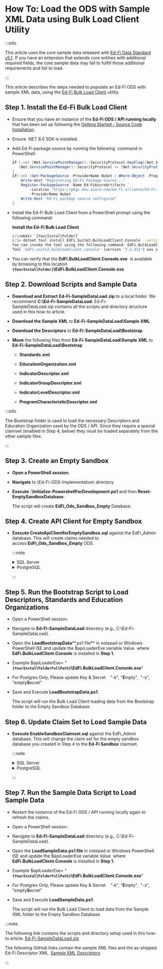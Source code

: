 # How To: Load the ODS with Sample XML Data using Bulk Load Client Utility

:::info

This article uses the core sample data released with [Ed-Fi Data Standard
v5.1](https://edfi.atlassian.net/wiki/display/EFDS5/). If you have an extension
that extends core entities with additional required fields, the core sample data
may fail to fulfill those additional requirements and fail to load.

:::

This article describes the steps needed to populate an Ed-Fi ODS with sample XML
data, using the [Ed-Fi Bulk Load
Client](../platform-dev-guide/utilities/bulk-load-client-utility.md)
utility.

## Step 1. Install the Ed-Fi Bulk Load Client

* Ensure that you have an instance of the **Ed-Fi ODS / API running locally**
    that has been set up following the [Getting Started - Source Code
    Installation](../getting-started/source-code-installation/readme.md).
* Ensure .NET 8.0 SDK is installed.

* Add Ed-Fi package source by running the following  command in PowerShell:

    ```powershell
    if (-not [Net.ServicePointManager]::SecurityProtocol.HasFlag([Net.SecurityProtocolType]::Tls12)) {
       [Net.ServicePointManager]::SecurityProtocol += [Net.SecurityProtocolType]::Tls12
    }
    if(-not (Get-PackageSource -ProviderName NuGet | Where-Object -Property Name -eq "Ed-FiAzureArtifacts")){
        Write-Host "Registering Ed-Fi Package Source..."
        Register-PackageSource -Name Ed-FiAzureArtifacts `
            -Location "https://pkgs.dev.azure.com/ed-fi-alliance/Ed-Fi-Alliance-OSS/_packaging/EdFi/nuget/v3/index.json" `
            -ProviderName NuGet
        Write-Host "Ed-Fi package source configured"
    }
    ```

* Install the Ed-Fi Bulk Load Client from a PowerShell prompt using the
    following command:

    **Install the Ed-Fi Bulk Load Client**

    ```bash
    c:\>mkdir `{YourInstallFolder}`
    c:\> dotnet tool install EdFi.Suite3.BulkLoadClient.Console --version 7.2.413 --tool-path `{YourInstallFolder}`
    You can invoke the tool using the following command: EdFi.BulkLoadClient.Console
    Tool 'edfi.suite3.bulkloadclient.console' (version '7.2.413') was successfully installed.
    ```

* You can verify that the **EdFi.BulkLoadClient.Console.exe**  is available by
    browsing to this location
    **`{YourInstallFolder}`\\EdFi.BulkLoadClient.Console.exe**

## Step 2. Download Scripts and Sample Data

* **Download and Extract** **Ed-Fi-SampleDataLoad.zip** to a local folder. We
    recommend **C:\\Ed-Fi-SampleDataLoad**.
    Ed-Fi-SampleDataLoad.zip contains all the scripts and directory structure
    used in this how-to article.

* **Download the Sample XML** to **Ed-Fi-SampleDataLoad\\Sample XML**

* **Download the Descriptors** to **Ed-Fi-SampleDataLoad\\Bootstrap**

* **Move** the following files from **Ed-Fi-SampleDataLoad\\Sample XML** to
    **Ed-Fi-SampleDataLoad\\Bootstrap**

  * **Standards.xml**

  * **EducationOrganization.xml**

  * **IndicatorDescriptor.xml**
  * **IndicatorGroupDescriptor.xml**
  * **IndicatorLevelDescriptor.xml**
  * **ProgramCharacteristicDescriptor.xml**

:::info

The Bootstrap folder is used to load the necessary Descriptors and Education
Organization used by the ODS / API. Since they require a special claimset
(enabled in Step 4, below) they must be loaded separately from the other sample
files.

:::

## Step 3. Create an Empty Sandbox

* **Open a PowerShell session.**
* **Navigate** to \\Ed-Fi-ODS-Implementation\\ directory
* **Execute .\\Initialize-PowershellForDevelopment.ps1** and then
    **Reset-EmptySandboxDatabase**.

    The script will create **EdFi\_Ods\_Sandbox\_Empty** Database.

## Step 4. Create API Client for Empty Sandbox

* **Execute CreateApiClientforEmptySandbox.sql** against the EdFi\_Admin
    database. This will create claims needed to
    access **EdFi\_Ods\_Sandbox\_Empty** ODS.

  :::note

    <details>
    <summary>SQL Server</summary>

    **CreateApiClienforEmptySandbox.sql**

    ```sql
    DECLARE @VendorName nvarchar(150) = 'Empty Test Vendor'
    DECLARE @NamespacePrefix nvarchar (255) = 'uri://ed-fi.org'
    DECLARE @NamespacePrefixEdu nvarchar (255) = 'uri://gbisd.edu'
    DECLARE @UserFullName varchar(150) = 'Empty Test User'
    DECLARE @UserEmailAddress varchar(150) = 'emptytest@ed-fi.org'
    DECLARE @ApplicationName nvarchar(255) = 'Default Sandbox Application Empty'
    DECLARE @ClaimSetName nvarchar(255) = 'Bootstrap Descriptors and EdOrgs'
    DECLARE @ApiClientName nvarchar(50) = 'Empty Demonstration Sandbox'
    DECLARE @EducationOrganizationId int = 255901 --Must be an ed-org in the ODS
    DECLARE @Key nvarchar(50) = 'empty'
    DECLARE @Secret nvarchar(100) = 'emptySecret'
    DECLARE @OdsInstanceName nvarchar(100) = 'Test ODS'
    DECLARE @OdsInstanceType nvarchar(100) = 'Test Type'
    DECLARE @OdsInstanceConnectionString nvarchar(500) = 'server=(local);trusted_connection=True;database=EdFi_Ods_Sandbox_Empty;application name=EdFi.Ods.WebApi;Encrypt=False'

    DECLARE @IsPopulatedSandbox bit = 0
    -- For Non-Sandbox deployments
    DECLARE @UseSandbox bit = 0
    -- For Sandbox
    --DECLARE @UseSandbox bit = 1

    DECLARE @VendorId int
    DECLARE @UserId int
    DECLARE @ApplicationId int
    DECLARE @ApplicationEducationOrganizationId int
    DECLARE @ApiClientId int
    DECLARE @OdsInstanceId int

    -- Clear @IsPopulatedSandbox if not using sandbox
    IF (@UseSandbox = 0)
        SET @IsPopulatedSandbox = 0

    -- Ensure Vendor exists
    SELECT @VendorId = VendorId FROM [dbo].[Vendors] WHERE VendorName = @VendorName

    IF(@VendorId IS NULL)
    BEGIN
        INSERT INTO [dbo].[Vendors] (VendorName)
        VALUES (@VendorName)

        SET @VendorId = SCOPE_IDENTITY()
    END

    -- Ensure correct namespace prefixes are set up
    DELETE FROM [dbo].[VendorNamespacePrefixes] WHERE Vendor_VendorId = @VendorId
    INSERT INTO [dbo].[VendorNamespacePrefixes] (Vendor_VendorId, NamespacePrefix)
    VALUES (@VendorId, @NamespacePrefix)
    INSERT INTO [dbo].[VendorNamespacePrefixes] (Vendor_VendorId, NamespacePrefix)
    VALUES (@VendorId, @NamespacePrefixEdu)
    -- Ensure User exists for test Vendor
    SELECT @UserId = UserId FROM [dbo].[Users] WHERE FullName = @UserFullName AND Vendor_VendorId = @VendorId

    IF(@UserId IS NULL)
    BEGIN
        INSERT INTO [dbo].[Users] (Email, FullName, Vendor_VendorId)
        VALUES (@UserEmailAddress, @UserFullName, @VendorId)

        SET @UserId = SCOPE_IDENTITY()
    END
    ELSE
    BEGIN
        UPDATE [dbo].[Users] SET Email = @UserEmailAddress WHERE UserId = @UserId
    END

    -- Ensure Application exists
    SELECT @ApplicationId = ApplicationId FROM [dbo].[Applications] WHERE ApplicationName = @ApplicationName AND Vendor_VendorId = @VendorId

    IF (@ApplicationId IS NULL)
    BEGIN
        INSERT INTO [dbo].[Applications] (ApplicationName, Vendor_VendorId, ClaimSetName)
        VALUES (@ApplicationName, @VendorId, @ClaimSetName)

        SET @ApplicationId = SCOPE_IDENTITY()
    END
    ELSE
    BEGIN
        UPDATE [dbo].[Applications] SET ClaimSetName = @ClaimSetName WHERE ApplicationId = @ApplicationId
    END

    -- Ensure ApiClient exists
    SELECT @ApiClientId = ApiClientId FROM [dbo].[ApiClients] WHERE Application_ApplicationId = @ApplicationId AND [Name] = @ApiClientName

    IF(@ApiClientId IS NULL)
    BEGIN
        INSERT INTO [dbo].[ApiClients] ([Key], [Secret], [Name], IsApproved, UseSandbox, SandboxType, Application_ApplicationId, User_UserId, SecretIsHashed)
        VALUES (@Key, @Secret, @ApiClientName, 1, @UseSandbox, @IsPopulatedSandbox, @ApplicationId, @UserId, 0)

        SET @ApiClientId = SCOPE_IDENTITY()
    END
    ELSE
    BEGIN
        UPDATE [dbo].[ApiClients] SET [Key] = @Key, [Secret] = @Secret, UseSandbox = @UseSandbox, SandboxType = @IsPopulatedSandbox, User_UserId = @UserId, SecretIsHashed = 0 WHERE ApiClientId = @ApiClientId
    END

    -- Ensure OdsInstance exists
    SELECT @OdsInstanceId = OdsInstanceId FROM [dbo].[OdsInstances] WHERE [Name] = @OdsInstanceName and InstanceType = @OdsInstanceType

    IF(@OdsInstanceId IS NULL)
    BEGIN
        INSERT INTO [dbo].[OdsInstances] ([Name], InstanceType, ConnectionString)
        VALUES (@OdsInstanceName, @OdsInstanceType, @OdsInstanceConnectionString)
        SET @OdsInstanceId = SCOPE_IDENTITY()
    END
    ELSE
    BEGIN
        UPDATE [dbo].[OdsInstances] SET ConnectionString = @OdsInstanceConnectionString WHERE OdsInstanceId = @OdsInstanceId
    END

    -- Ensure ApiClientOdsInstance exists
    IF NOT EXISTS (SELECT 1 FROM [dbo].[ApiClientOdsInstances] WHERE ApiClient_ApiClientId = @ApiClientId AND OdsInstance_OdsInstanceId = @OdsInstanceId)
    BEGIN
        INSERT INTO [dbo].[ApiClientOdsInstances] (ApiClient_ApiClientId, OdsInstance_OdsInstanceId)
        VALUES (@ApiClientId, @OdsInstanceId)
    END

    IF (@EducationOrganizationId IS NOT NULL)
    BEGIN
        -- Clear all education organization links for the selected application
        DELETE acaeo
        FROM dbo.ApiClientApplicationEducationOrganizations acaeo
        INNER JOIN dbo.ApplicationEducationOrganizations aeo
        ON acaeo.ApplicationEducationOrganization_ApplicationEducationOrganizationId = aeo.ApplicationEducationOrganizationId
        WHERE aeo.Application_ApplicationId = @ApplicationId
        DELETE FROM [dbo].[ApplicationEducationOrganizations] WHERE Application_ApplicationId = @ApplicationId

        -- Ensure correct education organizations are set up
        INSERT INTO [dbo].[ApplicationEducationOrganizations] (EducationOrganizationId, Application_ApplicationId)
        VALUES (@EducationOrganizationId, @ApplicationId)
        SELECT @ApplicationEducationOrganizationId = SCOPE_IDENTITY()

        INSERT INTO [dbo].[ApiClientApplicationEducationOrganizations] (ApplicationEducationOrganization_ApplicationEducationOrganizationId, ApiClient_ApiClientId)
        VALUES (@ApplicationEducationOrganizationId, @ApiClientId)
    END
    ```

    </details>

    <details>
    <summary>PostgreSQL</summary>

    **CreateApiClienforEmptySandbox.sql**

    ```sql
    DO $$
    DECLARE

    vendor_name varchar(150) := 'Empty Test Vendor';
    namespace_prefix varchar(255) = 'uri://ed-fi.org';
    namespace_prefix_edu varchar(255) = 'uri://gbisd.edu';
    user_full_name varchar(150) = 'Local Test User';
    user_email_address varchar(150) = 'emptytest@ed-fi.org';
    application_name varchar(255) = 'Default Sandbox Application Empty';
    claimset_name varchar(255) = 'Bootstrap Descriptors and EdOrgs';
    api_client_name varchar(50) = 'Empty Demonstration Sandbox';
    education_organization_id int = 255901; --Must be an ed-org in the ODS
    client_key varchar(50) = 'Empty';
    client_secret varchar(100) = 'emptySecret';
    ods_instance_name varchar(100) = 'Test ODS';
    ods_instance_type varchar(100) = 'Test Type';
    ods_instance_connection_string varchar(255) = 'host=localhost;port=5432;username=postgres;database=EdFi_Ods_Sandbox_Empty;pooling=true;minimum pool size=10;maximum pool size=50;Application Name=EdFi.Ods.WebApi';

    is_populated_sandbox INT = 0;
    -- For Non-Sandbox deployments
    use_sandbox boolean = False;
    -- For Sandbox
    --use_sandbox boolean = True;

    vendor_id int;
    user_id int;
    application_id int;
    application_education_organization_id int;
    api_client_id int;
    ods_instance_id int;

    BEGIN
    -- Clear is_populated_sandbox if not using sandbox
    IF NOT use_sandbox
    THEN
        SELECT 0 INTO is_populated_sandbox;
    END IF;

    -- Ensure Vendor exists
    SELECT VendorId INTO vendor_id FROM dbo.Vendors WHERE VendorName = vendor_name;

    IF(vendor_id IS NULL)
    THEN
        INSERT INTO dbo.Vendors (VendorName)
        VALUES (vendor_name);

        SELECT LASTVAL() INTO vendor_id;
    END IF;

    -- Ensure correct namespace prefixes are set up
    DELETE FROM dbo.VendorNamespacePrefixes WHERE Vendor_VendorId = vendor_id;
    INSERT INTO dbo.VendorNamespacePrefixes (Vendor_VendorId, NamespacePrefix)
    VALUES (vendor_id, namespace_prefix);
    INSERT INTO dbo.VendorNamespacePrefixes (Vendor_VendorId, NamespacePrefix)
    VALUES (vendor_id, namespace_prefix_edu);

    -- Ensure User exists for test Vendor
    SELECT UserId INTO user_id FROM dbo.Users WHERE FullName = user_full_name AND Vendor_VendorId = vendor_id;


    IF(user_id IS NULL)
    THEN
        INSERT INTO dbo.Users (Email, FullName, Vendor_VendorId)
        VALUES (user_email_address, user_full_name, vendor_id);

        SELECT LASTVAL() INTO user_id;
    ELSE
     UPDATE dbo.Users SET Email = user_email_address WHERE UserId = user_id;
    END IF;

    -- Ensure Application exists
    SELECT ApplicationId INTO application_id FROM dbo.Applications WHERE ApplicationName = application_name AND Vendor_VendorId = vendor_id;

    IF (application_id IS NULL)
    THEN
        INSERT INTO dbo.Applications (ApplicationName, Vendor_VendorId, ClaimSetName)
        VALUES (application_name, vendor_id, claimset_name);

     SELECT LASTVAL() INTO application_id;
    ELSE
     UPDATE dbo.Applications SET ClaimSetName = claimset_name WHERE ApplicationId = application_id;
    END IF;

    -- Ensure ApiClient exists
    SELECT  ApiClientId INTO api_client_id FROM dbo.ApiClients WHERE Application_ApplicationId = application_id AND Name = api_client_name;

    IF(api_client_id IS NULL)
    THEN
        INSERT INTO dbo.ApiClients (Key, Secret, Name, IsApproved, UseSandbox, SandboxType, Application_ApplicationId, User_UserId, SecretIsHashed)
        VALUES (client_key, client_secret, api_client_name, TRUE, use_sandbox, is_populated_sandbox, application_id, user_id, FALSE);

     SELECT  LASTVAL() INTO api_client_id;
    ELSE
     UPDATE dbo.ApiClients SET Key = client_key, Secret = client_secret, UseSandbox = use_sandbox, SandboxType = is_populated_sandbox, User_UserId = user_id, SecretIsHashed = FALSE WHERE ApiClientId = api_client_id;
    END IF;

    -- Ensure OdsInstance exists
    SELECT OdsInstanceId INTO ods_instance_id FROM dbo.OdsInstances WHERE Name = ods_instance_name AND InstanceType = ods_instance_type;

    IF(ods_instance_id IS NULL)
    THEN
        INSERT INTO dbo.OdsInstances (Name, InstanceType, ConnectionString)
        VALUES (ods_instance_name, ods_instance_type, ods_instance_connection_string);

        SELECT LASTVAL() INTO ods_instance_id;
    ELSE
        UPDATE dbo.OdsInstances SET ConnectionString = ods_instance_connection_string WHERE OdsInstanceId = ods_instance_id;
    END IF;

    -- Ensure ApiClientOdsInstance exists
    INSERT INTO dbo.ApiClientOdsInstances (ApiClient_ApiClientId, OdsInstance_OdsInstanceId)
    SELECT api_client_id, ods_instance_id
    WHERE NOT EXISTS (SELECT * FROM dbo.ApiClientOdsInstances WHERE ApiClient_ApiClientId = api_client_id AND OdsInstance_OdsInstanceId = ods_instance_id);

    IF (education_organization_id IS NOT NULL)
    THEN
     -- Clear all education organization links for the selected application
     DELETE
     FROM dbo.ApiClientApplicationEducationOrganizations WHERE
     ApplicationEdOrg_ApplicationEdOrgId IN ( SELECT ApplicationEducationOrganizationId
                FROM dbo.ApplicationEducationOrganizations
                WHERE Application_ApplicationId = application_id);
     DELETE FROM dbo.ApplicationEducationOrganizations WHERE Application_ApplicationId = application_id;

     -- Ensure correct education organizations are set up
        INSERT INTO dbo.ApplicationEducationOrganizations (EducationOrganizationId, Application_ApplicationId)
        VALUES (education_organization_id, application_id);
     SELECT  LASTVAL() INTO application_education_organization_id;

        INSERT INTO dbo.ApiClientApplicationEducationOrganizations (Applicationedorg_Applicationedorgid, ApiClient_ApiClientId)
        VALUES (application_education_organization_id, api_client_id);
    END IF;
    END $$;
    ```

    </details>

  :::

## Step 5. Run the Bootstrap Script to Load Descriptors, Standards and Education Organizations

* Open a PowerShell session.
* Navigate to **Ed-Fi-SampleDataLoad** directory (e.g.,
    C:\\Ed-Fi-SampleDataLoad).
* Open the **LoadBootstrapData****.ps1 file** in notepad or Windows PowerShell
    ISE and update the $apiLoaderExe variable Value  where
    **EdFi.BulkLoadClient.Console** is installed in **Step 1.**
* Example $apiLoaderExe=
    "**`{YourInstallFolderFullPath}`\\EdFi.BulkLoadClient.Console.exe**"
* For Postgres Only, Please update Key & Secret    "-k", "**E**mpty",  "-s",
    "empty**S**ecret"
* Save and Execute **LoadBootstrapData.ps1**.

    The script will run the Bulk Load Client loading data from the Bootstrap
    folder to the Empty Sandbox Database.

## Step 6. Update Claim Set to Load Sample Data

* **Execute EnableSandboxClaimset.sql** against the EdFi\_Admin database. This
    will change the claim set for the empty sandbox database you created in Step
    4 to the **Ed-Fi Sandbox** claimset.

    :::note

    <details>
    <summary>SQL Server</summary>

    **EnableSandboxClaimset.sql**

    ```sql
    UPDATE [dbo].[Applications]
    SET [ClaimSetName] = 'Ed-Fi Sandbox'
    WHERE [ApplicationName] = 'Default Sandbox Application Empty'
    GO
    ```

    </details>

    <details>
    <summary>PostgreSQL</summary>

    **EnableSandboxClaimset.sql**

    ```sql
    UPDATE dbo.Applications SET ClaimSetName = 'Ed-Fi Sandbox' WHERE ApplicationName = 'Default Sandbox Application Empty';
    ```

    </details>

    :::

## Step 7. Run the Sample Data Script to Load Sample Data

* Restart the instance of the Ed-Fi ODS / API running locally again to refresh
    the claims.
* Open a PowerShell session.
* Navigate to **Ed-Fi-SampleDataLoad** directory (e.g.,
    C:\\Ed-Fi-SampleDataLoad).
* Open the **LoadSampleData.ps1 file** in notepad or Windows PowerShell ISE
    and update the $apiLoaderExe variable Value  where
    **EdFi.BulkLoadClient.Console** is installed in **Step 1.**
* Example $apiLoaderExe=
    "**`{YourInstallFolderFullPath}`\\EdFi.BulkLoadClient.Console.exe**"
* For Postgres Only, Please update Key & Secret    "-k", "**E**mpty",  "-s",
    "empty**S**ecret"
* Save and Execute **LoadSampleData.ps1**.

    The script will run the Bulk Load Client to load data from the Sample XML
    folder to the Empty Sandbox Database.

:::note

The following link contains the scripts and directory setup used in
this how-to article.
[Ed-Fi-SampleDataLoad.zip](https://edfi.atlassian.net/wiki/download/attachments/23301422/Ed-Fi-SampleDataLoad.zip?version=1&modificationDate=1708470932880&cacheVersion=1&api=v2)

The following GitHub links contain the sample XML files and the as-shipped
Ed-Fi Descriptor XML. [Sample
XML](https://github.com/Ed-Fi-Alliance-OSS/Ed-Fi-Data-Standard/tree/v5.1.0/Samples/Sample%20XML)
[Descriptors](https://github.com/Ed-Fi-Alliance-OSS/Ed-Fi-Data-Standard/tree/v5.1.0/Descriptors)

:::
